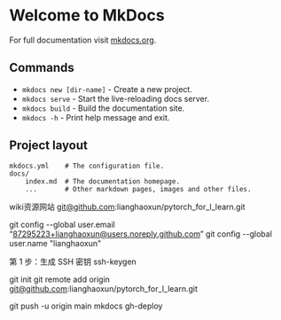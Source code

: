# Welcome to MkDocs

For full documentation visit [mkdocs.org](https://www.mkdocs.org).

## Commands

* `mkdocs new [dir-name]` - Create a new project.
* `mkdocs serve` - Start the live-reloading docs server.
* `mkdocs build` - Build the documentation site.
* `mkdocs -h` - Print help message and exit.

## Project layout

    mkdocs.yml    # The configuration file.
    docs/
        index.md  # The documentation homepage.
        ...       # Other markdown pages, images and other files.

wiki资源网站
git@github.com:lianghaoxun/pytorch_for_l_learn.git

git config --global user.email “87295223+lianghaoxun@users.noreply.github.com”
git config --global user.name "lianghaoxun"


第 1 步：生成 SSH 密钥
ssh-keygen


git init
git remote add origin git@github.com:lianghaoxun/pytorch_for_l_learn.git

git push -u origin main
mkdocs gh-deploy
